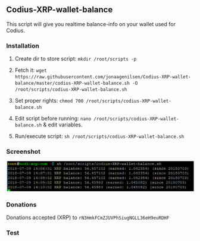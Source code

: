 ## Codius-XRP-wallet-balance
This script will give you realtime balance-info on your wallet used for Codius.

### Installation
1. Create dir to store script: `mkdir /root/scripts -p`

2. Fetch it: `wget https://raw.githubusercontent.com/jonaagenilsen/Codius-XRP-wallet-balance/master/codius-XRP-wallet-balance.sh -O /root/scripts/codius-XRP-wallet-balance.sh`

3. Set proper rights: `chmod 700 /root/scripts/codius-XRP-wallet-balance.sh`

4. Edit script before running: `nano /root/scripts/codius-XRP-wallet-balance.sh` & edit variables.

5. Run/execute script: `sh /root/scripts/codius-XRP-wallet-balance.sh`

### Screenshot
![screen](https://github.com/jonaagenilsen/Codius-XRP-wallet-balance/blob/master/codius-XRP-wallet-balance.png)

### Donations
Donations accepted (XRP) to `rN3HmkFCmZJUVPhSiugNGLL36eH9euRDHF`

### Test
<a amount="0.75" size="275" to="jonaagenilsen" network="twitter" href="https://www.xrptipbot.com" target="_blank"></a>
<script async src="https://www.xrptipbot.com/static/donate/tipper.js" charset="utf-8"></script>
